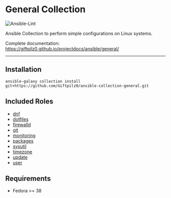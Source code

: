 # General Collection

![Ansible-Lint](https://github.com/giftpilz0/ansible-collection-general/actions/workflows/ci.yml/badge.svg)

Ansible Collection to perform simple configurations on Linux systems.

Complete documentation:
<https://giftpilz0.github.io/projectdocs/ansible/general/>

______________________________________________________________________

## Installation

`ansible-galaxy collection install git+https://github.com/Giftpilz0/ansible-collection-general.git`

## Included Roles

- [dnf](dnf/)
- [dotfiles](dotfiles/)
- [firewalld](firewalld/)
- [git](git/)
- [monitoring](monitoring/)
- [packages](packages/)
- [sysutil](sysutil/)
- [timezone](timezone/)
- [update](update/)
- [user](user/)

## Requirements

- Fedora >= 38

